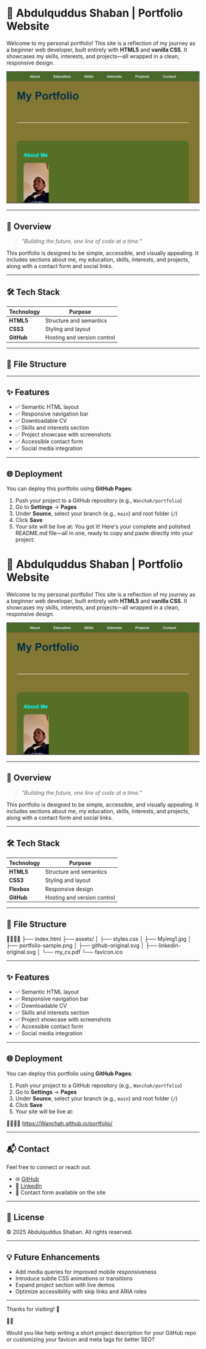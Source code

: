 # 🚀 Abdulquddus Shaban | Portfolio Website

Welcome to my personal portfolio! This site is a reflection of my journey as a beginner web developer, built entirely with **HTML5** and **vanilla CSS**. It showcases my skills, interests, and projects—all wrapped in a clean, responsive design.

![Portfolio Screenshot](assets/portfolio-sample.png)

---

## 🧾 Overview

> _"Building the future, one line of code at a time."_

This portfolio is designed to be simple, accessible, and visually appealing. It includes sections about me, my education, skills, interests, and projects, along with a contact form and social links.

---

## 🛠️ Tech Stack

| Technology | Purpose |
|------------|---------|
| **HTML5**  | Structure and semantics |
| **CSS3**   | Styling and layout |
| **GitHub** | Hosting and version control |

---

## 📁 File Structure

---

## ✨ Features

- ✅ Semantic HTML layout
- ✅ Responsive navigation bar
- ✅ Downloadable CV
- ✅ Skills and interests section
- ✅ Project showcase with screenshots
- ✅ Accessible contact form
- ✅ Social media integration

---

## 🌐 Deployment

You can deploy this portfolio using **GitHub Pages**:

1. Push your project to a GitHub repository (e.g., `Wanchah/portfolio`)
2. Go to **Settings** → **Pages**
3. Under **Source**, select your branch (e.g., `main`) and root folder (`/`)
4. Click **Save**  
5. Your site will be live at:  You got it! Here's your complete and polished README.md file—all in one, ready to copy and paste directly into your project:

# 🚀 Abdulquddus Shaban | Portfolio Website

Welcome to my personal portfolio! This site is a reflection of my journey as a beginner web developer, built entirely with **HTML5** and **vanilla CSS**. It showcases my skills, interests, and projects—all wrapped in a clean, responsive design.

![Portfolio Screenshot](assets/portfolio-sample.png)

---

## 🧾 Overview

> _"Building the future, one line of code at a time."_

This portfolio is designed to be simple, accessible, and visually appealing. It includes sections about me, my education, skills, interests, and projects, along with a contact form and social links.

---

## 🛠️ Tech Stack

| Technology | Purpose |
|------------|---------|
| **HTML5**  | Structure and semantics |
| **CSS3**   | Styling and layout |
| **Flexbox**| Responsive design |
| **GitHub** | Hosting and version control |

---

## 📁 File Structure


├── index.html ├── assets/ │   ├── styles.css │   ├── Myimg1.jpg │   ├── portfolio-sample.png │   ├── github-original.svg │   ├── linkedin-original.svg │   └── my_cv.pdf └── favicon.ico

---

## ✨ Features

- ✅ Semantic HTML layout
- ✅ Responsive navigation bar
- ✅ Downloadable CV
- ✅ Skills and interests section
- ✅ Project showcase with screenshots
- ✅ Accessible contact form
- ✅ Social media integration

---

## 🌐 Deployment

You can deploy this portfolio using **GitHub Pages**:

1. Push your project to a GitHub repository (e.g., `Wanchah/portfolio`)
2. Go to **Settings** → **Pages**
3. Under **Source**, select your branch (e.g., `main`) and root folder (`/`)
4. Click **Save**  
5. Your site will be live at:  


https://Wanchah.github.io/portfolio/

---

## 📬 Contact

Feel free to connect or reach out:

- 🌐 [GitHub](https://github.com/Wanchah)
- 💼 [LinkedIn](https://linkedin.com/in/Abdulquddus-wancha)
- 📧 Contact form available on the site

---

## 📌 License

© 2025 Abdulquddus Shaban. All rights reserved.

---

## 💡 Future Enhancements

- Add media queries for improved mobile responsiveness
- Introduce subtle CSS animations or transitions
- Expand project section with live demos
- Optimize accessibility with skip links and ARIA roles

---

Thanks for visiting! 🙌



Would you like help writing a short project description for your GitHub repo or customizing your favicon and meta tags for better SEO?


